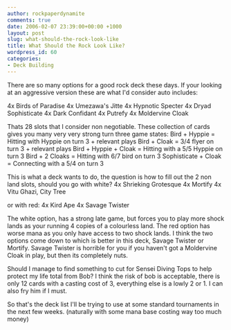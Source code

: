 ```yaml
---
author: rockpaperdynamite
comments: true
date: 2006-02-07 23:39:00+00:00 +1000
layout: post
slug: what-should-the-rock-look-like
title: What Should the Rock Look Like?
wordpress_id: 60
categories:
- Deck Building
---
```


There are so many options for a good rock deck these days. If your looking at an aggressive version these are what I'd consider auto includes:

4x Birds of Paradise
4x Umezawa's Jitte
4x Hypnotic Specter
4x Dryad Sophisticate
4x Dark Confidant
4x Putrefy
4x Moldervine Cloak

Thats 28 slots that I consider non negotiable. These collection of cards gives you many very very strong turn three game states:
Bird +  Hyppie = Hitting with Hyppie on turn 3 + relevant plays
Bird + Cloak = 3/4 flyer on turn 3 + relevant plays
Bird + Hyppie + Cloak = Hitting with a 5/5 Hyppie on turn 3
Bird + 2 Cloaks = Hitting with 6/7 bird on turn 3
Sophisticate + Cloak = Connecting with a 5/4 on turn 3

This is what a deck wants to do, the question is how to fill out the 2 non land slots, should you go with white?
4x Shrieking Grotesque
4x Mortify
4x Vitu Ghazi, City Tree

or with red:
4x Kird Ape
4x Savage Twister

The white option, has a strong late game, but forces you to play more shock lands as your running 4 copies of a colourless land. The red option has worse mana as you only have access to two shock lands.
I think the two options come down to which is better in this deck, Savage Twister or Mortify. Savage Twister is horrible for you if you haven't got a Moldervine Cloak in play, but then its completely nuts.

Should I manage to find something to cut for Sensei Diving Tops to help protect my life total from Bob? I think the risk of bob is acceptable, there is only 12 cards with a casting cost of 3, everything else is a lowly 2 or 1. I can also fry him if I must.

So that's the deck list I'll be trying to use at some standard tournaments in the next few weeks. (naturally with some mana base costing way too much money)
